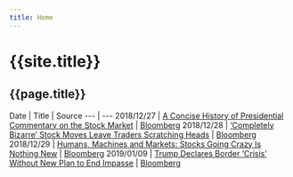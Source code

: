 ```yaml
---
title: Home
---
```


# {{site.title}}
## {{page.title}}

Date | Title | Source
--- | ---
2018/12/27 | [A Concise History of Presidential Commentary on the Stock Market]({{site.baseurl}}/docs/about) | [Bloomberg](https://www.bloomberg.com/news/articles/2018-12-26/a-concise-history-of-presidential-commentary-on-the-stock-market?srnd=premium)
2018/12/28 | [‘Completely Bizarre’ Stock Moves Leave Traders Scratching Heads]({{site.baseurl}}/docs/link) | [Bloomberg](https://www.bloomberg.com/news/articles/2018-12-28/-completely-bizarre-stock-moves-leave-traders-scratching-heads?srnd=premium)
2018/12/29 | [Humans, Machines and Markets: Stocks Going Crazy Is Nothing New]({{site.baseurl}}/docs/stock_crazy) | [Bloomberg](https://www.bloomberg.com/news/articles/2018-12-28/humans-machines-and-markets-stocks-going-crazy-is-nothing-new)
2019/01/09 | [Trump Declares Border ‘Crisis’ Without New Plan to End Impasse]({{site.baseurl}}/docs/0109) | [Bloomberg](https://www.bloomberg.com/news/articles/2019-01-09/trump-urges-congress-to-end-humanitarian-crisis-on-u-s-border?srnd=premium)
